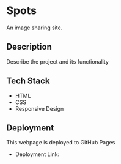 # Spots

An image sharing site.

## Description

Describe the project and its functionality

## Tech Stack

- HTML
- CSS
- Responsive Design

## Deployment

This webpage is deployed to GitHub Pages

- Deployment Link:
